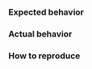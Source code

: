 ### Expected behavior

<!-- What do you think should happen? -->

### Actual behavior

<!-- What actually happens? -->

### How to reproduce